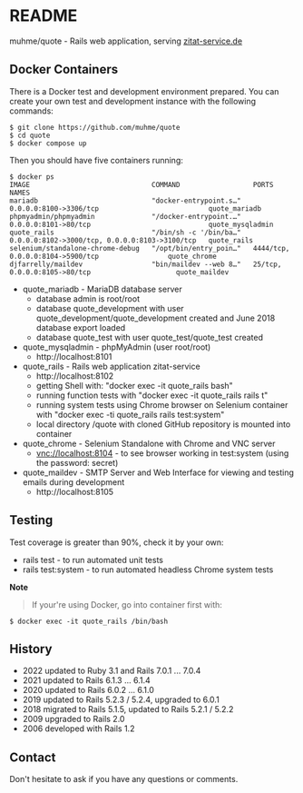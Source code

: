 # README

muhme/quote - Rails web application, serving [zitat-service.de](https://www.zitat-service.de)

## Docker Containers
There is a Docker test and development environment prepared. You can create your own test and development instance with the following commands:
```
$ git clone https://github.com/muhme/quote
$ cd quote
$ docker compose up
```
Then you should have five containers running:
```
$ docker ps
IMAGE                              COMMAND                  PORTS                                            NAMES
mariadb                            "docker-entrypoint.s…"   0.0.0.0:8100->3306/tcp                           quote_mariadb
phpmyadmin/phpmyadmin              "/docker-entrypoint.…"   0.0.0.0:8101->80/tcp                             quote_mysqladmin
quote_rails                        "/bin/sh -c '/bin/ba…"   0.0.0.0:8102->3000/tcp, 0.0.0.0:8103->3100/tcp   quote_rails
selenium/standalone-chrome-debug   "/opt/bin/entry_poin…"   4444/tcp, 0.0.0.0:8104->5900/tcp                 quote_chrome
djfarrelly/maildev                 "bin/maildev --web 8…"   25/tcp, 0.0.0.0:8105->80/tcp                     quote_maildev
```
* quote_mariadb - MariaDB database server
  * database admin is root/root
  * database quote_development with user quote_development/quote_development created and June 2018 database export loaded
  * database quote_test with user quote_test/quote_test created
* quote_mysqladmin - phpMyAdmin (user root/root)
  * http://localhost:8101
* quote_rails - Rails web application zitat-service
  * http://localhost:8102
  * getting Shell with: "docker exec -it quote_rails bash"
  * running function tests with "docker exec -it quote_rails rails t"
  * running system tests using Chrome browser on Selenium container with "docker exec -ti quote_rails rails test:system"
  * local directory /quote with cloned GitHub repository is mounted into container
* quote_chrome - Selenium Standalone with Chrome and VNC server
  * [vnc://localhost:8104](vnc://localhost:8104) - to see browser working in test:system (using the password: secret)
* quote_maildev - SMTP Server and Web Interface for viewing and testing emails during development
  * http://localhost:8105 

## Testing

Test coverage is greater than 90%, check it by your own:
* rails test - to run automated unit tests
* rails test:system - to run automated headless Chrome system tests

**Note**
> If your're using Docker, go into container first with:
```
$ docker exec -it quote_rails /bin/bash
```

## History

* 2022 updated to Ruby 3.1 and Rails 7.0.1 ... 7.0.4
* 2021 updated to Rails 6.1.3 ... 6.1.4
* 2020 updated to Rails 6.0.2 ... 6.1.0
* 2019 updated to Rails 5.2.3 / 5.2.4, upgraded to 6.0.1
* 2018 migrated to Rails 5.1.5, updated to Rails 5.2.1 / 5.2.2
* 2009 upgraded to Rails 2.0
* 2006 developed with Rails 1.2

## Contact

Don't hesitate to ask if you have any questions or comments.
